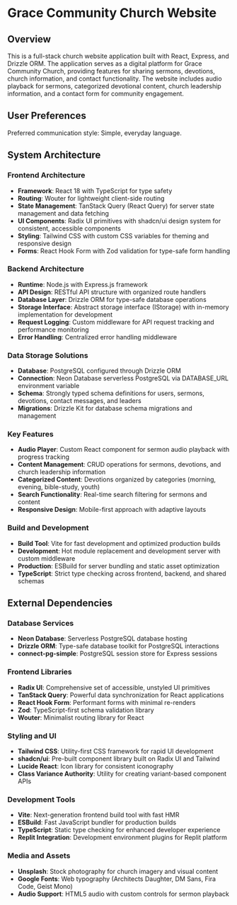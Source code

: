 # Grace Community Church Website

## Overview

This is a full-stack church website application built with React, Express, and Drizzle ORM. The application serves as a digital platform for Grace Community Church, providing features for sharing sermons, devotions, church information, and contact functionality. The website includes audio playback for sermons, categorized devotional content, church leadership information, and a contact form for community engagement.

## User Preferences

Preferred communication style: Simple, everyday language.

## System Architecture

### Frontend Architecture
- **Framework**: React 18 with TypeScript for type safety
- **Routing**: Wouter for lightweight client-side routing
- **State Management**: TanStack Query (React Query) for server state management and data fetching
- **UI Components**: Radix UI primitives with shadcn/ui design system for consistent, accessible components
- **Styling**: Tailwind CSS with custom CSS variables for theming and responsive design
- **Forms**: React Hook Form with Zod validation for type-safe form handling

### Backend Architecture
- **Runtime**: Node.js with Express.js framework
- **API Design**: RESTful API structure with organized route handlers
- **Database Layer**: Drizzle ORM for type-safe database operations
- **Storage Interface**: Abstract storage interface (IStorage) with in-memory implementation for development
- **Request Logging**: Custom middleware for API request tracking and performance monitoring
- **Error Handling**: Centralized error handling middleware

### Data Storage Solutions
- **Database**: PostgreSQL configured through Drizzle ORM
- **Connection**: Neon Database serverless PostgreSQL via DATABASE_URL environment variable
- **Schema**: Strongly typed schema definitions for users, sermons, devotions, contact messages, and leaders
- **Migrations**: Drizzle Kit for database schema migrations and management

### Key Features
- **Audio Player**: Custom React component for sermon audio playback with progress tracking
- **Content Management**: CRUD operations for sermons, devotions, and church leadership information
- **Categorized Content**: Devotions organized by categories (morning, evening, bible-study, youth)
- **Search Functionality**: Real-time search filtering for sermons and content
- **Responsive Design**: Mobile-first approach with adaptive layouts

### Build and Development
- **Build Tool**: Vite for fast development and optimized production builds
- **Development**: Hot module replacement and development server with custom middleware
- **Production**: ESBuild for server bundling and static asset optimization
- **TypeScript**: Strict type checking across frontend, backend, and shared schemas

## External Dependencies

### Database Services
- **Neon Database**: Serverless PostgreSQL database hosting
- **Drizzle ORM**: Type-safe database toolkit for PostgreSQL interactions
- **connect-pg-simple**: PostgreSQL session store for Express sessions

### Frontend Libraries
- **Radix UI**: Comprehensive set of accessible, unstyled UI primitives
- **TanStack Query**: Powerful data synchronization for React applications
- **React Hook Form**: Performant forms with minimal re-renders
- **Zod**: TypeScript-first schema validation library
- **Wouter**: Minimalist routing library for React

### Styling and UI
- **Tailwind CSS**: Utility-first CSS framework for rapid UI development
- **shadcn/ui**: Pre-built component library built on Radix UI and Tailwind
- **Lucide React**: Icon library for consistent iconography
- **Class Variance Authority**: Utility for creating variant-based component APIs

### Development Tools
- **Vite**: Next-generation frontend build tool with fast HMR
- **ESBuild**: Fast JavaScript bundler for production builds
- **TypeScript**: Static type checking for enhanced developer experience
- **Replit Integration**: Development environment plugins for Replit platform

### Media and Assets
- **Unsplash**: Stock photography for church imagery and visual content
- **Google Fonts**: Web typography (Architects Daughter, DM Sans, Fira Code, Geist Mono)
- **Audio Support**: HTML5 audio with custom controls for sermon playback